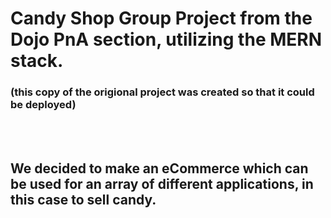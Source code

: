 # Candy Shop Group Project from the Dojo PnA section, utilizing the MERN stack.  
### (this copy of the origional project was created so that it could be deployed)

<br/>
<br/>

## We decided to make an eCommerce which can be used for an array of different applications, in this case to sell candy.  


